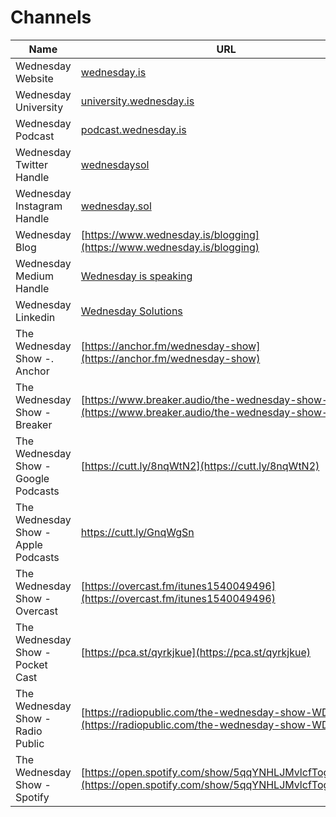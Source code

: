 # Channels

| Name                                 | URL                                                                                                                                                               |
| ------------------------------------ | ----------------------------------------------------------------------------------------------------------------------------------------------------------------- |
| Wednesday Website                    | [wednesday.is](https://wednesday.is)                                                                                                                              |
| Wednesday University                 | [university.wednesday.is](https://university.wednesday.is)                                                                                                        |
| Wednesday Podcast                    | [podcast.wednesday.is](https://podcast.wednesday.is)                                                                                                              |
| Wednesday Twitter Handle             | [wednesdaysol](https://twitter.com/wednesdaysol)                                                                                                                  |
| Wednesday Instagram Handle           | [wednesday.sol](https://www.instagram.com/wednesday.sol/)                                                                                                         |
| Wednesday Blog                       | [https://www.wednesday.is/blogging](https://www.wednesday.is/blogging)                                                                                            |
| Wednesday Medium Handle              | [Wednesday is speaking](https://medium.com/wednesday-is-speaking)                                                                                                 |
| Wednesday Linkedin                   | [Wednesday Solutions](https://www.linkedin.com/company/wednesday-solutions)                                                                                       |
| The Wednesday Show -. Anchor         | [https://anchor.fm/wednesday-show](https://anchor.fm/wednesday-show)                                                                                              |
| The Wednesday Show - Breaker         | [https://www.breaker.audio/the-wednesday-show-2](https://www.breaker.audio/the-wednesday-show-2)                                                                  |
| The Wednesday Show - Google Podcasts | [https://cutt.ly/8nqWtN2](https://cutt.ly/8nqWtN2)                                                                                                                |
| The Wednesday Show - Apple Podcasts  | <p><a href="https://cutt.ly/GnqWgSn">https://cutt.ly/GnqWgSn</a><a href="https://podcasts.apple.com/us/podcast/the-wednesday-show/id1540049496?uo=4"><br></a></p> |
| The Wednesday Show - Overcast        | [https://overcast.fm/itunes1540049496](https://overcast.fm/itunes1540049496)                                                                                      |
| The Wednesday Show - Pocket Cast     | [https://pca.st/qyrkjkue](https://pca.st/qyrkjkue)                                                                                                                |
| The Wednesday Show - Radio Public    | [https://radiopublic.com/the-wednesday-show-WDEPJw](https://radiopublic.com/the-wednesday-show-WDEPJw)                                                            |
| The Wednesday Show - Spotify         | [https://open.spotify.com/show/5qqYNHLJMvlcfTogs7kGSA](https://open.spotify.com/show/5qqYNHLJMvlcfTogs7kGSA)                                                      |

